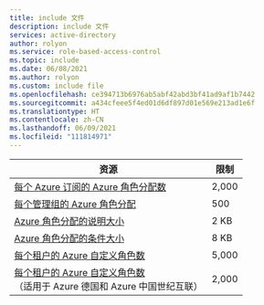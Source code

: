 ```yaml
---
title: include 文件
description: include 文件
services: active-directory
author: rolyon
ms.service: role-based-access-control
ms.topic: include
ms.date: 06/08/2021
ms.author: rolyon
ms.custom: include file
ms.openlocfilehash: ce394713b6976ab5abf42abd3bf41ad9af1b7442
ms.sourcegitcommit: a434cfeee5f4ed01d6df897d01e569e213ad1e6f
ms.translationtype: HT
ms.contentlocale: zh-CN
ms.lasthandoff: 06/09/2021
ms.locfileid: "111814971"
---
```

| 资源 | 限制 |
| --- | --- |
| [每个 Azure 订阅的 Azure 角色分配数](../../articles/role-based-access-control/overview.md) | 2,000 |
| [每个管理组的 Azure 角色分配](../../articles/role-based-access-control/overview.md) | 500 |
| [Azure 角色分配的说明大小](../../articles/role-based-access-control/conditions-faq.md) | 2 KB |
| [Azure 角色分配的条件大小](../../articles/role-based-access-control/conditions-overview.md) | 8 KB |
| [每个租户的 Azure 自定义角色数](../../articles/role-based-access-control/custom-roles.md) | 5,000 |
| [每个租户的 Azure 自定义角色数](../../articles/role-based-access-control/custom-roles.md)<br/>（适用于 Azure 德国和 Azure 中国世纪互联） | 2,000 |
